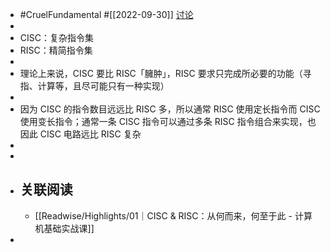 - #CruelFundamental #[[2022-09-30]] [讨论](https://github.com/CYZH1307/CruelFundamental/tree/main/homework/202209/30)
-
- CISC：复杂指令集
- RISC：精简指令集
-
- 理论上来说，CISC 要比 RISC「臃肿」，RISC 要求只完成所必要的功能（寻指、计算等，且尽可能只有一种实现）
-
- 因为 CISC 的指令数目远远比 RISC 多，所以通常 RISC 使用定长指令而 CISC 使用变长指令；通常一条 CISC 指令可以通过多条 RISC 指令组合来实现，也因此 CISC 电路远比 RISC 复杂
-
-
- ## 关联阅读
	- [[Readwise/Highlights/01｜CISC & RISC：从何而来，何至于此 - 计算机基础实战课]]
-